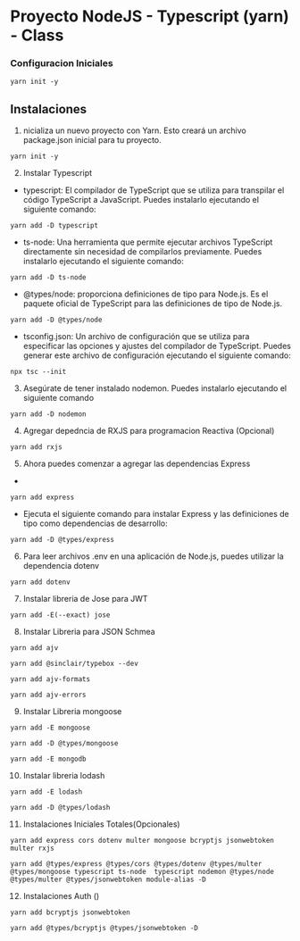 # Proyecto NodeJS - Typescript (yarn) - Class

### Configuracion Iniciales
~~~
yarn init -y
~~~
## Instalaciones

1.  nicializa un nuevo proyecto con Yarn. Esto creará un archivo package.json inicial para tu proyecto.
~~~
yarn init -y
~~~
2.  Instalar Typescript
* typescript: El compilador de TypeScript que se utiliza para transpilar el código TypeScript a JavaScript. Puedes instalarlo ejecutando el siguiente comando:
~~~
yarn add -D typescript
~~~
* ts-node: Una herramienta que permite ejecutar archivos TypeScript directamente sin necesidad de compilarlos previamente. Puedes instalarlo ejecutando el siguiente comando:
~~~
yarn add -D ts-node
~~~
* @types/node: proporciona definiciones de tipo para Node.js. Es el paquete oficial de TypeScript para las definiciones de tipo de Node.js.
~~~
yarn add -D @types/node
~~~
* tsconfig.json: Un archivo de configuración que se utiliza para especificar las opciones y ajustes del compilador de TypeScript. Puedes generar este archivo de configuración ejecutando el siguiente comando:
~~~
npx tsc --init
~~~
3. Asegúrate de tener instalado nodemon. Puedes instalarlo ejecutando el siguiente comando
~~~
yarn add -D nodemon
~~~
4. Agregar depedncia de RXJS para programacion Reactiva (Opcional)
~~~
yarn add rxjs
~~~
5. Ahora puedes comenzar a agregar las dependencias Express
* 
~~~
yarn add express
~~~
* Ejecuta el siguiente comando para instalar Express y las definiciones de tipo como dependencias de desarrollo:
~~~
yarn add -D @types/express 
~~~
6. Para leer archivos .env en una aplicación de Node.js, puedes utilizar la dependencia dotenv
~~~
yarn add dotenv
~~~
7. Instalar libreria de Jose para JWT
~~~
yarn add -E(--exact) jose
~~~
8. Instalar Libreria para JSON Schmea
~~~
yarn add ajv
~~~
~~~
yarn add @sinclair/typebox --dev
~~~
~~~
yarn add ajv-formats
~~~
~~~
yarn add ajv-errors
~~~
9. Instalar Libreria mongoose
~~~
yarn add -E mongoose
~~~
~~~
yarn add -D @types/mongoose
~~~
~~~
yarn add -E mongodb
~~~
10. Instalar libreria lodash
~~~
yarn add -E lodash
~~~
~~~
yarn add -D @types/lodash
~~~
11. Instalaciones Iniciales Totales(Opcionales)
~~~
yarn add express cors dotenv multer mongoose bcryptjs jsonwebtoken multer rxjs
~~~
~~~
yarn add @types/express @types/cors @types/dotenv @types/multer @types/mongoose typescript ts-node  typescript nodemon @types/node @types/multer @types/jsonwebtoken module-alias -D 
~~~
12. Instalaciones Auth ()
~~~
yarn add bcryptjs jsonwebtoken
~~~
~~~
yarn add @types/bcryptjs @types/jsonwebtoken -D
~~~ 